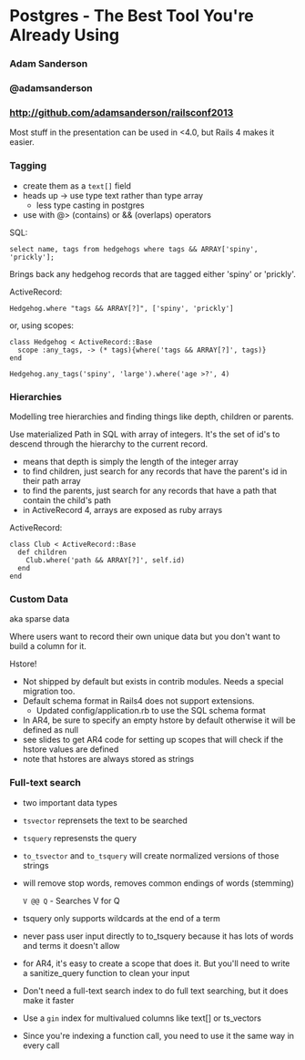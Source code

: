 # Postgres - The Best Tool You're Already Using

### Adam Sanderson
### @adamsanderson
### http://github.com/adamsanderson/railsconf2013

Most stuff in the presentation can be used in <4.0, but Rails 4 makes it easier.

### Tagging

* create them as a `text[]` field
* heads up -> use type text rather than type array
  * less type casting in postgres
* use with @> (contains) or && (overlaps) operators

SQL:

    select name, tags from hedgehogs where tags && ARRAY['spiny', 'prickly'];

Brings back any hedgehog records that are tagged either 'spiny' or 'prickly'.

ActiveRecord:

    Hedgehog.where "tags && ARRAY[?]", ['spiny', 'prickly']

or, using scopes:

    class Hedgehog < ActiveRecord::Base
      scope :any_tags, -> (* tags){where('tags && ARRAY[?]', tags)}
    end

    Hedgehog.any_tags('spiny', 'large').where('age >?', 4)

### Hierarchies

Modelling tree hierarchies and finding things like depth, children or parents.

Use materialized Path in SQL with array of integers.  It's the set of id's to descend through the hierarchy to the current record.

* means that depth is simply the length of the integer array
* to find children, just search for any records that have the parent's id in their path array
* to find the parents, just search for any records that have a path that contain the child's path
* in ActiveRecord 4, arrays are exposed as ruby arrays

ActiveRecord:

    class Club < ActiveRecord::Base
      def children
        Club.where('path && ARRAY[?]', self.id)
      end
    end

### Custom Data

aka sparse data

Where users want to record their own unique data but you don't want to build a column for it.

Hstore!

* Not shipped by default but exists in contrib modules. Needs a special migration too.
* Default schema format in Rails4 does not support extensions.
  * Updated config/application.rb to use the SQL schema format
* In AR4, be sure to specify an empty hstore by default otherwise it will be defined as null
* see slides to get AR4 code for setting up scopes that will check if the hstore values are defined
* note that hstores are always stored as strings

### Full-text search

* two important data types
* `tsvector` reprensets the text to be searched
* `tsquery` represensts the query
* `to_tsvector` and `to_tsquery` will create normalized versions of those strings
* will remove stop words, removes common endings of words (stemming)

  `V @@ Q` - Searches V for Q

* tsquery only supports wildcards at the end of a term
* never pass user input directly to to_tsquery because it has lots of words and terms it doesn't allow
* for AR4, it's easy to create a scope that does it.  But you'll need to write a sanitize_query function to clean your input
* Don't need a full-text search index to do full text searching, but it does make it faster
* Use a `gin` index for multivalued columns like text[] or ts_vectors
* Since you're indexing a function call, you need to use it the same way in every call







